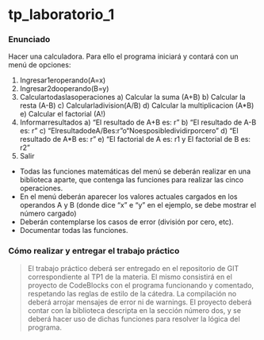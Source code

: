 # tp_laboratorio_1

### Enunciado
Hacer una calculadora. Para ello el programa iniciará y contará con un menú de opciones:
1. Ingresar1eroperando(A=x)
2. Ingresar2dooperando(B=y)
3. Calculartodaslasoperaciones
a) Calcular la suma (A+B)
b) Calcular la resta (A-B)
c) Calcularladivision(A/B)
d) Calcular la multiplicacion (A*B) e) Calcular el factorial (A!)
4. Informarresultados
a) “El resultado de A+B es: r”
b) “El resultado de A-B es: r”
c) “ElresultadodeA/Bes:r”o“Noesposibledividirporcero” d) “El resultado de A*B es: r”
e) “El factorial de A es: r1 y El factorial de B es: r2”
5. Salir

- Todas las funciones matemáticas del menú se deberán realizar en una biblioteca aparte, que contenga las funciones para realizar las cinco operaciones.
- En el menú deberán aparecer los valores actuales cargados en los operandos A y B (donde dice “x” e “y” en el ejemplo, se debe mostrar el número cargado)
- Deberán contemplarse los casos de error (división por cero, etc).
- Documentar todas las funciones.

### Cómo realizar y entregar el trabajo práctico
>El trabajo práctico deberá ser entregado en el repositorio de GIT correspondiente al TP1 de la materia.
>El mismo consistirá en el proyecto de CodeBlocks con el programa funcionando y comentado, respetando las reglas de estilo de la cátedra. La compilación no deberá arrojar mensajes de error ni de warnings.
>El proyecto deberá contar con la biblioteca descripta en la sección número dos, y se deberá hacer uso de dichas funciones para resolver la lógica del programa.
